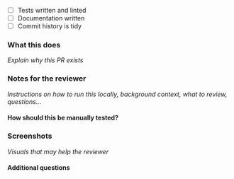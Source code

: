 - [ ] Tests written and linted
- [ ] Documentation written
- [ ] Commit history is tidy

### What this does

_Explain why this PR exists_

### Notes for the reviewer

_Instructions on how to run this locally, background context, what to review, questions…_

#### How should this be manually tested?

### Screenshots

_Visuals that may help the reviewer_

#### Additional questions
